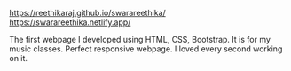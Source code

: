 https://reethikaraj.github.io/swarareethika/
https://swarareethika.netlify.app/

The first webpage I developed using HTML, CSS, Bootstrap. It is for my music classes. Perfect responsive webpage. I loved every second working on it.
